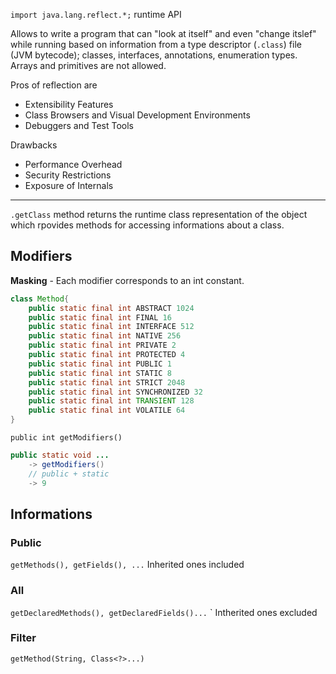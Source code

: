 `import java.lang.reflect.*;` runtime API

Allows to write a program that can "look at itself" and even "change itslef" while running based on information from a type descriptor (`.class`) file (JVM bytecode); classes, interfaces, annotations, enumeration types.
Arrays and primitives are not allowed.

Pros of reflection are
* Extensibility Features
* Class Browsers and Visual Development Environments
* Debuggers and Test Tools

Drawbacks
* Performance Overhead
* Security Restrictions
* Exposure of Internals

---
`.getClass` method returns the runtime class representation of the object which rpovides methods for accessing informations about a class.
## Modifiers
**Masking** - Each modifier corresponds to an int constant.
```java
class Method{
	public static final int ABSTRACT 1024
	public static final int FINAL 16
	public static final int INTERFACE 512
	public static final int NATIVE 256
	public static final int PRIVATE 2
	public static final int PROTECTED 4
	public static final int PUBLIC 1
	public static final int STATIC 8
	public static final int STRICT 2048
	public static final int SYNCHRONIZED 32
	public static final int TRANSIENT 128
	public static final int VOLATILE 64
}
```
`public int getModifiers()`
```java
public static void ... 
	-> getModifiers()
	// public + static
	-> 9 
```

## Informations
### Public
`getMethods(), getFields(), ...`
Inherited ones included
### All
`getDeclaredMethods(), getDeclaredFields()...`
`
Intherited ones excluded
### Filter
`getMethod(String, Class<?>...)`
<!--stackedit_data:
eyJoaXN0b3J5IjpbLTE2OTY3NTg1ODRdfQ==
-->